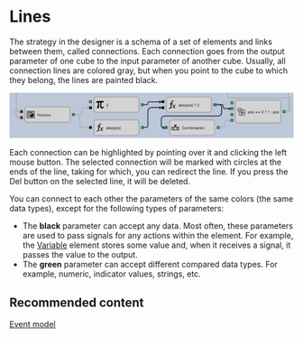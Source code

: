 # Lines

The strategy in the designer is a schema of a set of elements and links between them, called connections. Each connection goes from the output parameter of one cube to the input parameter of another cube. Usually, all connection lines are colored gray, but when you point to the cube to which they belong, the lines are painted black.

![Designer Line 00](../images/Designer_Line_00.png)

Each connection can be highlighted by pointing over it and clicking the left mouse button. The selected connection will be marked with circles at the ends of the line, taking for which, you can redirect the line. If you press the Del button on the selected line, it will be deleted.

You can connect to each other the parameters of the same colors (the same data types), except for the following types of parameters:

- The **black** parameter can accept any data. Most often, these parameters are used to pass signals for any actions within the element. For example, the [Variable](Designer_Variable.md) element stores some value and, when it receives a signal, it passes the value to the output.
- The **green** parameter can accept different compared data types. For example, numeric, indicator values, strings, etc.

## Recommended content

[Event model](Designer_Event_model.md)
